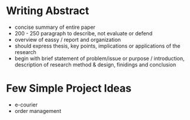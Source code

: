 # Writing Abstract 
 - concise summary of entire paper 
 - 200 - 250 paragraph to describe, not evaluate or defend
 - overview of eassy / report and organization
 - should express thesis, key points, implications or applications of the research
 - begin with brief statement of problem/issue or purpose / introduction, description of research method & design, finidings and conclusion


# Few Simple Project Ideas
 - e-courier
 - order management 